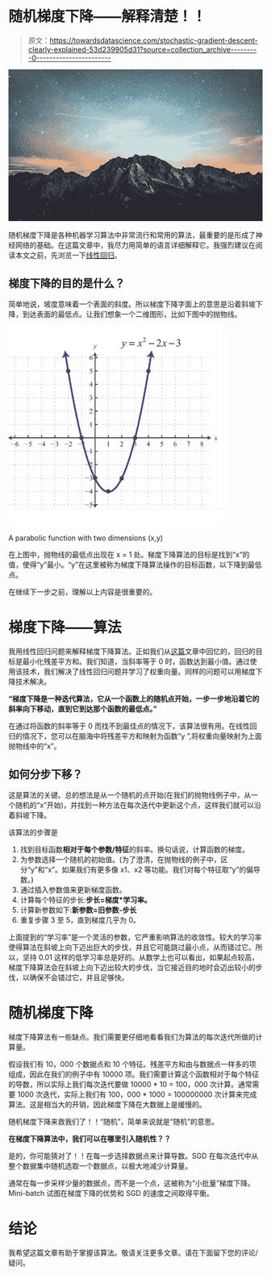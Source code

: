 # 随机梯度下降——解释清楚！！

> 原文：<https://towardsdatascience.com/stochastic-gradient-descent-clearly-explained-53d239905d31?source=collection_archive---------0----------------------->

![](img/4e318fc54f8e9567e2a5c9df75714026.png)

随机梯度下降是各种机器学习算法中非常流行和常用的算法，最重要的是形成了神经网络的基础。在这篇文章中，我尽力用简单的语言详细解释它。我强烈建议在阅读本文之前，先浏览一下[线性回归](/regression-explained-in-simple-terms-dccbcad96f61)。

## 梯度下降的目的是什么？

简单地说，坡度意味着一个表面的斜度。所以梯度下降字面上的意思是沿着斜坡下降，到达表面的最低点。让我们想象一个二维图形，比如下图中的抛物线。

![](img/1bc082589e39fa8574d34735f9cd8958.png)

A parabolic function with two dimensions (x,y)

在上图中，抛物线的最低点出现在 x = 1 处。梯度下降算法的目标是找到“x”的值，使得“y”最小。“y”在这里被称为梯度下降算法操作的目标函数，以下降到最低点。

在继续下一步之前，理解以上内容是很重要的。

# 梯度下降——算法

我用线性回归问题来解释梯度下降算法。正如我们从[这篇](/regression-explained-in-simple-terms-dccbcad96f61)文章中回忆的，回归的目标是最小化残差平方和。我们知道，当斜率等于 0 时，函数达到最小值。通过使用该技术，我们解决了线性回归问题并学习了权重向量。同样的问题可以用梯度下降技术解决。

**“梯度下降是一种迭代算法，它从一个函数上的随机点开始，一步一步地沿着它的斜率向下移动，直到它到达那个函数的最低点。”**

在通过将函数的斜率等于 0 而找不到最佳点的情况下，该算法很有用。在线性回归的情况下，您可以在脑海中将残差平方和映射为函数“y ”,将权重向量映射为上面抛物线中的“x”。

## 如何分步下移？

这是算法的关键。总的想法是从一个随机的点开始(在我们的抛物线例子中，从一个随机的“x”开始)，并找到一种方法在每次迭代中更新这个点，这样我们就可以沿着斜坡下降。

该算法的步骤是

1.  找到目标函数**相对于每个参数/特征**的斜率。换句话说，计算函数的梯度。
2.  为参数选择一个随机的初始值。(为了澄清，在抛物线的例子中，区分“y”和“x”。如果我们有更多像 x1、x2 等功能。我们对每个特征取“y”的偏导数。)
3.  通过插入参数值来更新梯度函数。
4.  计算每个特征的步长:**步长=梯度*学习率。**
5.  计算新参数如下:**新参数=旧参数-步长**
6.  重复步骤 3 至 5，直到梯度几乎为 0。

上面提到的“学习率”是一个灵活的参数，它严重影响算法的收敛性。较大的学习率使得算法在斜坡上向下迈出巨大的步伐，并且它可能跳过最小点，从而错过它。所以，坚持 0.01 这样的低学习率总是好的。从数学上也可以看出，如果起点较高，梯度下降算法会在斜坡上向下迈出较大的步伐，当它接近目的地时会迈出较小的步伐，以确保不会错过它，并且足够快。

# 随机梯度下降

梯度下降算法有一些缺点。我们需要更仔细地看看我们为算法的每次迭代所做的计算量。

假设我们有 10，000 个数据点和 10 个特征。残差平方和由与数据点一样多的项组成，因此在我们的例子中有 10000 项。我们需要计算这个函数相对于每个特征的导数，所以实际上我们每次迭代要做 10000 * 10 = 100，000 次计算。通常需要 1000 次迭代，实际上我们有 100，000 * 1000 = 100000000 次计算来完成算法。这是相当大的开销，因此梯度下降在大数据上是缓慢的。

随机梯度下降来救我们了！！“随机”，简单来说就是“随机”的意思。

**在梯度下降算法中，我们可以在哪里引入随机性？？**

是的，你可能猜对了！！在每一步选择数据点来计算导数。SGD 在每次迭代中从整个数据集中随机选取一个数据点，以极大地减少计算量。

通常在每一步采样少量的数据点，而不是一个点，这被称为“小批量”梯度下降。Mini-batch 试图在梯度下降的优势和 SGD 的速度之间取得平衡。

# 结论

我希望这篇文章有助于掌握该算法。敬请关注更多文章。请在下面留下您的评论/疑问。